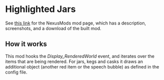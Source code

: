 # Highlighted Jars

See [this link](http://www.nexusmods.com/stardewvalley/mods/6833) for the NexusMods mod page, which has a description, screenshots, and a download of the built mod.

## How it works

This mod hooks the _Display_RenderedWorld_ event, and iterates over the items that are being rendered. For jars, kegs and casks it draws an additional object (another red item or the speech bubble) as defined in the config file.